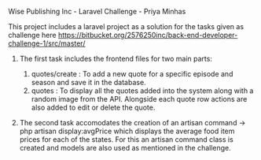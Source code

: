Wise Publishing Inc - Laravel Challenge - Priya Minhas

This project includes a laravel project as a solution for the tasks given as challenge here https://bitbucket.org/2576250inc/back-end-developer-challenge-1/src/master/

1. The first task includes the frontend files for two main parts:
    1. quotes/create : To add a new quote for a specific episode and season and save it in the database.
    2. quotes : To display all the quotes added into the system along with a random image from the API. Alongside each quote row actions are also added to edit or delete the quote.
    
2. The second task accomodates the creation of an artisan command -> php artisan display:avgPrice which displays the average food item prices for each of the states. For this an artisan command class is created and models are also used as mentioned in the challenge.

